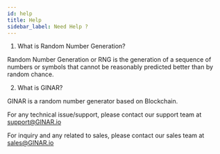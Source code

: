 ```yaml
---
id: help
title: Help
sidebar_label: Need Help ?
---
```


1. What is Random Number Generation?

Random Number Generation or RNG is the generation of a sequence of numbers or symbols that cannot be reasonably predicted better than by random chance.

2. What is GINAR?

GINAR is a random number generator based on Blockchain.


For any technical issue/support, please contact our support team at support@GINAR.io

For inquiry and any related to sales, please contact our sales team at sales@GINAR.io
